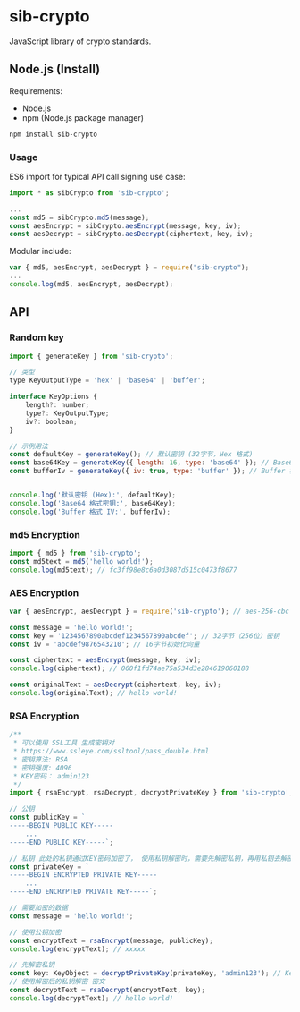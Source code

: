 # sib-crypto

JavaScript library of crypto standards.

## Node.js (Install)

Requirements:

- Node.js
- npm (Node.js package manager)

```bash
npm install sib-crypto
```

### Usage

ES6 import for typical API call signing use case:

```javascript
import * as sibCrypto from 'sib-crypto';

...
const md5 = sibCrypto.md5(message);
const aesEncrypt = sibCrypto.aesEncrypt(message, key, iv);
const aesDecrypt = sibCrypto.aesDecrypt(ciphertext, key, iv);
```

Modular include:

```javascript
var { md5, aesEncrypt, aesDecrypt } = require("sib-crypto");
...
console.log(md5, aesEncrypt, aesDecrypt);
```

## API

### Random key

```javascript
import { generateKey } from 'sib-crypto';

// 类型
type KeyOutputType = 'hex' | 'base64' | 'buffer';

interface KeyOptions {
    length?: number;
    type?: KeyOutputType;
    iv?: boolean;
}

// 示例用法
const defaultKey = generateKey(); // 默认密钥 (32字节，Hex 格式)
const base64Key = generateKey({ length: 16, type: 'base64' }); // Base64 格式密钥
const bufferIv = generateKey({ iv: true, type: 'buffer' }); // Buffer 格式 IV (16字节)


console.log('默认密钥 (Hex):', defaultKey);
console.log('Base64 格式密钥:', base64Key);
console.log('Buffer 格式 IV:', bufferIv);
```

### md5 Encryption

```javascript
import { md5 } from 'sib-crypto';
const md5text = md5('hello world!');
console.log(md5text); // fc3ff98e8c6a0d3087d515c0473f8677
```

### AES Encryption

```javascript
var { aesEncrypt, aesDecrypt } = require('sib-crypto'); // aes-256-cbc

const message = 'hello world!';
const key = '1234567890abcdef1234567890abcdef'; // 32字节（256位）密钥
const iv = 'abcdef9876543210'; // 16字节初始化向量

const ciphertext = aesEncrypt(message, key, iv);
console.log(ciphertext); // 060f1fd74ae75a534d3e284619060188

const originalText = aesDecrypt(ciphertext, key, iv);
console.log(originalText); // hello world!
```

### RSA Encryption

```javascript
/**
 * 可以使用 SSL工具 生成密钥对
 * https://www.ssleye.com/ssltool/pass_double.html
 * 密钥算法: RSA
 * 密钥强度: 4096
 * KEY密码： admin123
 */
import { rsaEncrypt, rsaDecrypt, decryptPrivateKey } from 'sib-crypto';

// 公钥
const publicKey = `
-----BEGIN PUBLIC KEY-----
    ...
-----END PUBLIC KEY-----`;

// 私钥 此处的私钥通过KEY密码加密了， 使用私钥解密时，需要先解密私钥，再用私钥去解密数据
const privateKey = `
-----BEGIN ENCRYPTED PRIVATE KEY-----
    ...
-----END ENCRYPTED PRIVATE KEY-----`;

// 需要加密的数据
const message = 'hello world!';

// 使用公钥加密
const encryptText = rsaEncrypt(message, publicKey);
console.log(encryptText); // xxxxx

// 先解密私钥
const key: KeyObject = decryptPrivateKey(privateKey, 'admin123'); // KeyObject 类型
// 使用解密后的私钥解密 密文
const decryptText = rsaDecrypt(encryptText, key);
console.log(decryptText); // hello world!
```
